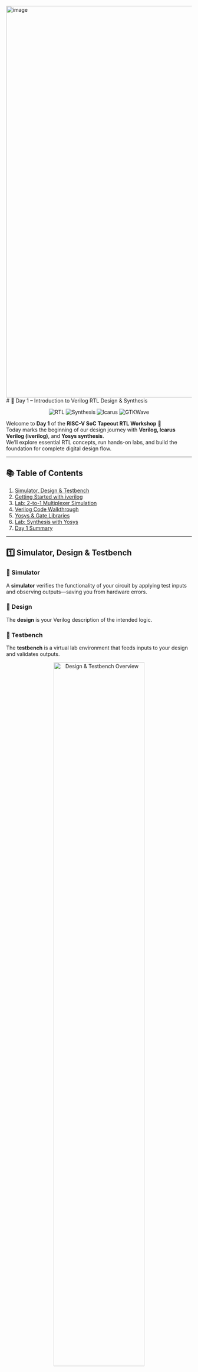 <img width="1920" height="1063" alt="image" src="https://github.com/user-attachments/assets/f2c439ce-8c59-44a5-b6b0-d11bf0bda204" /># 🌟 Day 1 – Introduction to Verilog RTL Design & Synthesis  

<div align="center">

![RTL](https://img.shields.io/badge/Verilog-RTL-blue?style=for-the-badge&logo=verilog)
![Synthesis](https://img.shields.io/badge/Yosys-Synthesis-green?style=for-the-badge&logo=opensourceinitiative)
![Icarus](https://img.shields.io/badge/Icarus-Verilog-orange?style=for-the-badge)
![GTKWave](https://img.shields.io/badge/GTKWave-Simulation-lightgrey?style=for-the-badge)

</div>

Welcome to **Day 1** of the **RISC-V SoC Tapeout RTL Workshop** 🚀  
Today marks the beginning of our design journey with **Verilog, Icarus Verilog (iverilog)**, and **Yosys synthesis**.  
We’ll explore essential RTL concepts, run hands-on labs, and build the foundation for complete digital design flow.  

---

## 📚 Table of Contents
1. [Simulator, Design & Testbench](#1-simulator-design--testbench)  
2. [Getting Started with iverilog](#2-getting-started-with-iverilog)  
3. [Lab: 2-to-1 Multiplexer Simulation](#3-lab-2-to-1-multiplexer-simulation)  
4. [Verilog Code Walkthrough](#4-verilog-code-walkthrough)  
5. [Yosys & Gate Libraries](#5-yosys--gate-libraries)  
6. [Lab: Synthesis with Yosys](#6-lab-synthesis-with-yosys)  
7. [Day 1 Summary](#7-day-1-summary)  

---

## 1️⃣ Simulator, Design & Testbench  

### 🔹 Simulator  
A **simulator** verifies the functionality of your circuit by applying test inputs and observing outputs—saving you from hardware errors.  

### 🔹 Design  
The **design** is your Verilog description of the intended logic.  

### 🔹 Testbench  
The **testbench** is a virtual lab environment that feeds inputs to your design and validates outputs.  

<div align="center">
  <img src="https://github.com/user-attachments/assets/93927b96-df80-4da5-b801-284fc2cc6757" alt="Design & Testbench Overview" width="70%">
</div>

---


## 2. Getting Started with iverilog

**iverilog** is an open-source simulator for Verilog. Here’s the typical simulation flow:

<div align="center">
  <img src="https://github.com/user-attachments/assets/3ca190fb-cfa4-4abb-b9e1-0151b3c4bdba" alt="iverilog Simulation Flow" width="70%">
</div>

- Both the design and testbench are provided as input to iverilog.
- The simulator produces a `.vcd` file for waveform viewing in GTKWave.

---

## 3. Lab: Simulating a 4 bit Counter

Let’s simulate a simple **4 bit Counter** using iverilog!

###  Step 1: Clone the Workshop Repository

```shell
git clone https://github.com/kunalg123/sky130RTLDesignAndSynthesisWorkshop.git
cd sky130RTLDesignAndSynthesisWorkshop/verilog_files
```

###  Step 2: Install Required Tools

```shell
sudo apt install iverilog
sudo apt install gtkwave
```

###  Step 3: Simulate the Design

Compile the design and testbench:

```shell
cd ~/Desktop/sky130RTLDesignAndSynthesisWorkshop/verilog_files
iverilog good_counter.v tb_good_counter.v -o counter_out vvp counter_out
    

```

Run the simulation:

```shell
./counter.out
```

View the waveform:

```shell
gtkwave tb_good_mux.vcd
```

<div align="center">
  <img src="gtkwave_counter_out.png" alt="GTKWave Counter Output" width="70%">
</div>

---

## 4. Verilog Code Analysis

**The code for the multiplexer (`good_mux.v`):**

```verilog
module good_counter (input clk , input reset , output reg [1:0] cnt);
wire comp;

assign comp = (cnt == 2'b10);

always @(posedge clk , posedge reset)
begin
	if(reset)
		cnt <= 2'b00;
	else if(comp)
		cnt <= 2'b00;
	else
		cnt <= cnt+1;
end

endmodule
```

###  **How It Works**

# 4-bit Counter

- **Inputs:**
  - `clk` → Clock signal  
  - `reset` → Active-high reset  

- **Output:**
  - `count[3:0]` → 4-bit counter value  

- **Logic:**  
  - On every rising edge of `clk`:  
    - If `reset = 1` → `count` is reset to `0000`.  
    - Else → `count` increments by `1` (`count = count + 1`).  


---

## 5. Introduction to Yosys & Gate Libraries

###  What is Yosys?

**Yosys** is a powerful open-source synthesis tool for digital hardware. It takes your Verilog code and converts it into a gate-level netlist—a hardware blueprint.

#### Yosys Features

- **Synthesis:** Converts HDL to a logic circuit
- **Optimization:** Improves speed or area
- **Technology Mapping:** Matches logic to actual hardware cells
- **Verification:** Checks correctness
- **Extensibility:** Supports custom flows

###  Why Do Libraries Have Different Gate "Flavors"?

A `.lib` file contains many versions of each gate (like AND, OR, NOT) with different properties:

- **Performance:** Faster gates for critical paths, slower for power savings
- **Power:** Some gates use less energy
- **Area:** Smaller gates for compact chips
- **Drive Strength:** Stronger gates to drive more load
- **Signal Integrity:** Specialized gates for noise/performance
- **Mapping:** Synthesis tools pick the best flavor for your needs
  <div align="center">
  <img src="/images/yosys_setup.png" alt="GTKWave Counter Output" width="70%">
</div>

---

## 6. Synthesis Lab with Yosys
  <div align="center">
  <img src="/images/verify_synthesis.png" alt="GTKWave Counter Output" width="70%">
</div>

Let’s synthesize the `good_counter` design using Yosys!

###  Step-by-Step Yosys Flow

1. **Start Yosys**
    ```shell
    yosys
    ```

2. **Read the liberty library**
    ```shell
    read_liberty -lib ..//lib/sky130_fd_sc_hd__tt_025C_1v80.lib
    ```

3. **Read the Verilog code**
    ```shell
    read_verilog good_mux.v
    ```

4. **Synthesize the design**
    ```shell
    synth -top good_mux
    ```

5. **Technology mapping**
    ```shell
    abc -liberty ..//lib/sky130_fd_sc_hd__tt_025C_1v80.lib
    ```

6. **Visualize the gate-level netlist**
    ```shell
    show
    ```

<div align="center">
  <img src="/images/counter_synthesis.png" alt="GTKWave Counter Output" width="70%">
</div>



## 📝 Exporting Netlists with Yosys

Once inside Yosys, we can write out the netlist in different forms:

## 1. Write the synthesized netlist

```bash
write_verilog bad_counter_netlist.v
```
This command writes the synthesized gate-level netlist into a Verilog file named bad_counter_netlist.v

## 2.Open the netlist in gedit
```bash
gedit good_counter_netlist.v
```
🔹 The ! allows running shell commands inside Yosys.
🔹 This opens the generated netlist in the gedit editor for inspection.

<div align="center">
  <img src="read_netlist.png" alt="GTKWave Counter Output" width="70%">
</div>

---

## 3. Write netlist without attributes

```bash
write_verilog -noattr good_counter_netlist.v
```
🔹 This generates the netlist without additional attributes/annotations such as synthesis-specific details.
🔹 It produces a cleaner file for readability.

## 4. Open the cleaned netlist in gedit
```bash
gedit good_counter_netlist.v
```
🔹 Opens the new netlist file (without attributes) in the editor.

<div align="center">
  <img src="noattr.png" alt="GTKWave Counter Output" width="70%">
</div>



## 7. Summary

- You learned about simulators, designs, and testbenches.
- You ran your first Verilog simulation with iverilog and visualized waveforms.
- You analyzed the 2-to-1 mux code.
- You explored Yosys and learned why gate libraries have various flavors.

